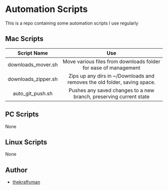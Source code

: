 # Automation Scripts

This is a repo containing some automation scripts I use regularly

## Mac Scripts
|     Script Name     |                                    Use                                    |
|:-------------------:|:-------------------------------------------------------------------------:|
| downloads_mover.sh  | Move various files from downloads folder for ease of management           |
| downloads_zipper.sh | Zips up any dirs in ~/Downloads and removes the old folder, saving space. |
| auto_git_push.sh    | Pushes any saved changes to a new branch, preserving current state        |

## PC Scripts

None

## Linux Scripts

None

## Author
- [thekraftyman](https://github.com/thekraftyman)
